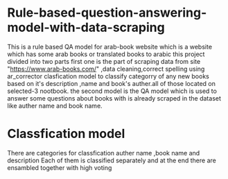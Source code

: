 # Rule-based-question-answering-model-with-data-scraping
This is a rule based QA model for arab-book website which is a website which has some arab books or translated books to arabic 
this project divided into two parts first one is the part of scraping data from site "https://www.arab-books.com/" ,data cleaning,correct spelling using ar_corrector clasfication model to classify categorry of any new books 
based on it's description ,name and book's auther.all of those located on selected-3 nootbook.
the second model is the QA model which is used to answer some questions about books with is already scraped in the dataset like auther name and book name.
# Classfication model
There are categories for classfication auther name ,book name and description Each of them is classified separately and at the end there are ensambled together with high voting 
